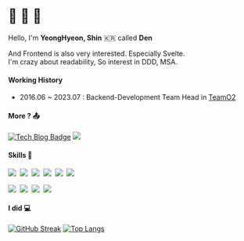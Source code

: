 # 👊 👀 👊 

Hello, I'm **YeongHyeon, Shin** 🇰🇷 called **Den**  

And Frontend is also very interested. Especially Svelte.  
I'm crazy about readability, So interest in DDD, MSA.

#### Working History
- 2016.06 ~ 2023.07 : Backend-Development Team Head in [TeamO2](http://teamo2.kr)

#### More ? 📤	
[![Tech Blog Badge](https://img.shields.io/badge/dev-blog-lightgrey?style=flat-square)](https://www.shinyeonghyeon.co.kr)
[<img src="https://img.shields.io/badge/Gmail-EA4335?style=flat-square&logo=Gmail&logoColor=white"/>](mailto:den.shin.dev@gmail.com)

#### Skills 👤

<img src="https://img.shields.io/badge/NestJS-E0234E?style=flat-square&logo=NestJS&logoColor=white"/>&nbsp;
<img src="https://img.shields.io/badge/TypeScript-3178C6?style=flat-square&logo=TypeScript&logoColor=white"/>&nbsp;
<img src="https://img.shields.io/badge/Go-00ADD8?style=flat-square&logo=Go&logoColor=white"/>&nbsp;
<img src="https://img.shields.io/badge/PHP-777BB4?style=flat-square&logo=PHP&logoColor=white"/>&nbsp;
<img src="https://img.shields.io/badge/React-61DAFB?style=flat-square&logo=React&logoColor=white"/>&nbsp;
<img src="https://img.shields.io/badge/Svelte-FF3E00?style=flat-square&logo=Svelte&logoColor=white"/>&nbsp;

<img src="https://img.shields.io/badge/MySQL-4479A1?style=flat-square&logo=MySQL&logoColor=white"/>&nbsp;
<img src="https://img.shields.io/badge/PostgreSQL-4169E1?style=flat-square&logo=PostgreSQL&logoColor=white"/>&nbsp;
<img src="https://img.shields.io/badge/GraphQL-E10098?style=flat-square&logo=GraphQL&logoColor=white"/>&nbsp;
<img src="https://img.shields.io/badge/Docker-2496ED?style=flat-square&logo=Docker&logoColor=white"/>&nbsp;

#### I did 💻
[![GitHub Streak](https://streak-stats.demolab.com?user=shinYeongHyeon&theme=onedark&border_radius=10&date_format=y.%20m.%20d&hide_border=true&background=23272D)](https://git.io/streak-stats)
[![Top Langs](https://github-readme-stats.vercel.app/api/top-langs/?username=shinYeongHyeon&hide=html,css&layout=compact&langs_count=8&exclude_repo=shinYeongHyeon.github.io&theme=onedark&hide_border=true&bg_color=23272D)](https://github.com/anuraghazra/github-readme-stats)  
